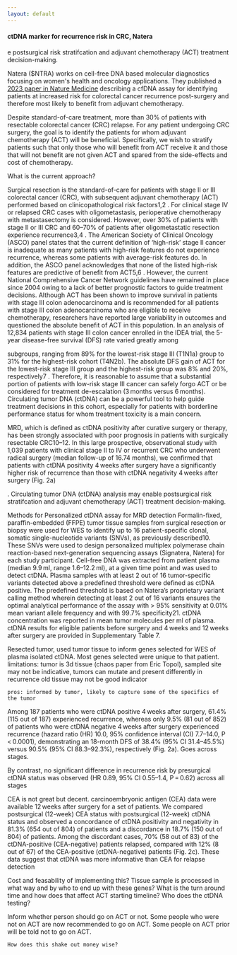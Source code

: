 ```yaml
---
layout: default
---
```


#### ctDNA marker for recurrence risk in CRC, Natera


e postsurgical risk stratifcation and adjuvant
chemotherapy (ACT) treatment decision-making.

Natera ($NTRA) works on cell-free DNA based molecular diagnostics focusing on women's health and oncology applications. They published a [2023 paper in Nature Medicine](https://www.nature.com/articles/s41591-022-02115-4.pdf) describing a cfDNA assay for identifying patients at increased risk for colorectal cancer recurrence post-surgery and therefore most likely to benefit from adjuvant chemotherapy. 

Despite standard-of-care treatment, more than 30% of patients with resectable colorectal cancer (CRC) relapse. For any patient undergoing CRC surgery, the goal is to identify the patients for whom adjuvant chemotherapy (ACT) will be beneficial. Specifically, we wish to stratify patients such that only those who will benefit from ACT receive it and those that will not benefit are not given ACT and spared from the side-effects and cost of chemotherapy.  

What is the current approach?




Surgical resection is the standard-of-care for patients with stage II or
III colorectal cancer (CRC), with subsequent adjuvant chemotherapy
(ACT) performed based on clinicopathological risk factors1,2
. For clinical stage IV or relapsed CRC cases with oligometastasis, perioperative
chemotherapy with metastasectomy is considered. However, over
30% of patients with stage II or III CRC and 60–70% of patients after
oligometastatic resection experience recurrence3,4
. The American
Society of Clinical Oncology (ASCO) panel states that the current
definition of ‘high-risk’ stage II cancer is inadequate as many patients
with high-risk features do not experience recurrence, whereas some
patients with average-risk features do. In addition, the ASCO panel
acknowledges that none of the listed high-risk features are predictive
of benefit from ACT5,6
. However, the current National Comprehensive
Cancer Network guidelines have remained in place since 2004 owing
to a lack of better prognostic factors to guide treatment decisions.
Although ACT has been shown to improve survival in patients with
stage III colon adenocarcinoma and is recommended for all patients
with stage III colon adenocarcinoma who are eligible to receive chemotherapy, researchers have reported large variability in outcomes and
questioned the absolute benefit of ACT in this population. In an analysis of 12,834 patients with stage III colon cancer enrolled in the IDEA
trial, the 5-year disease-free survival (DFS) rate varied greatly among

subgroups, ranging from 89% for the lowest-risk stage III (T1N1a) group
to 31% for the highest-risk cohort (T4N2b). The absolute DFS gain of
ACT for the lowest-risk stage III group and the highest-risk group was
8% and 20%, respectively7
. Therefore, it is reasonable to assume that a
substantial portion of patients with low-risk stage III cancer can safely
forgo ACT or be considered for treatment de-escalation (3 months
versus 6 months). Circulating tumor DNA (ctDNA) can be a powerful tool to help guide treatment decisions in this cohort, especially
for patients with borderline performance status for whom treatment
toxicity is a main concern.




MRD, which is defined as ctDNA positivity after curative surgery or therapy, has been strongly associated with poor prognosis in patients with
surgically resectable CRC10–12. In this large prospective, observational
study with 1,039 patients with clinical stage II to IV or recurrent CRC who
underwent radical surgery (median follow-up of 16.74 months), we confirmed that patients with ctDNA positivity 4 weeks after surgery have a
significantly higher risk of recurrence than those with ctDNA negativity
4 weeks after surgery (Fig. 2a)

. Circulating tumor DNA
(ctDNA) analysis may enable postsurgical risk stratifcation and adjuvant
chemotherapy (ACT) treatment decision-making.






Methods for Personalized ctDNA assay for MRD detection
Formalin-fixed, paraffin-embedded (FFPE) tumor tissue samples from surgical resection or biopsy were used for WES to identify up to 16 patient-specific clonal, somatic single-nucleotide variants (SNVs), as previously described10. These SNVs were used to design personalized multiplex polymerase chain reaction-based next-generation sequencing assays (Signatera, Natera) for each study participant. Cell-free DNA was extracted from patient plasma (median 9.9 ml, range 1.6–12.2 ml), at a given time point and was used to detect ctDNA. Plasma samples with at least 2 out of 16 tumor-specific variants detected above a predefined threshold were defined as ctDNA positive. The predefined threshold is based on Natera’s proprietary variant calling method wherein detecting at least 2 out of 16 variants ensures the optimal analytical performance of the assay with > 95% sensitivity at 0.01% mean variant allele frequency and with 99.7% specificity21. ctDNA concentration was reported in mean tumor molecules per ml of plasma. ctDNA results for eligible patients before surgery and 4 weeks and 12 weeks after surgery are provided in Supplementary Table 7.


Resected tumor, used tumor tissue to inform genes selected for WES of plasma isolated ctDNA. Most genes selected were unique to that patient. 
	limitations: tumor is 3d tissue (chaos paper from Eric Topol), sampled site may not be indicative, tumors can mutate and present differently in recurrence old tissue may not be good indicator

	pros: informed by tumor, likely to capture some of the specifics of the tumor


Among 187 patients who were ctDNA positive
4 weeks after surgery, 61.4% (115 out of 187) experienced recurrence,
whereas only 9.5% (81 out of 852) of patients who were ctDNA negative 4 weeks after surgery experienced recurrence (hazard ratio (HR)
10.0, 95% confidence interval (CI) 7.7–14.0, P < 0.0001), demonstrating an 18-month DFS of 38.4% (95% CI 31.4–45.5%) versus 90.5% (95%
CI 88.3–92.3%), respectively (Fig. 2a). Goes across stages. 

By contrast, no significant difference in recurrence risk by presurgical ctDNA status was observed (HR 0.89, 95% CI
0.55–1.4, P = 0.62) across all stages



CEA is not great but decent. carcinoembryonic antigen
(CEA) data were available 12 weeks after surgery for a set of patients.
We compared postsurgical (12-week) CEA status with postsurgical
(12-week) ctDNA status and observed a concordance of ctDNA positivity
and negativity in 81.3% (654 out of 804) of patients and a discordance
in 18.7% (150 out of 804) of patients. Among the discordant cases, 70%
(58 out of 83) of the ctDNA-positive (CEA-negative) patients relapsed,
compared with 12% (8 out of 67) of the CEA-positive (ctDNA-negative)
patients (Fig. 2c). These data suggest that ctDNA was more informative
than CEA for relapse detection

Cost and feasability of implementing this?
	Tissue sample is processed in what way and by who to end up with these genes?
	What is the turn around time and how does that affect ACT starting timeline?
	Who does the ctDNA testing?

Inform whether person should go on ACT or not. 
	Some people who were not on ACT are now recommended to go on ACT. 
	Some people on ACT prior will be told not to go on ACT. 

	How does this shake out money wise?



